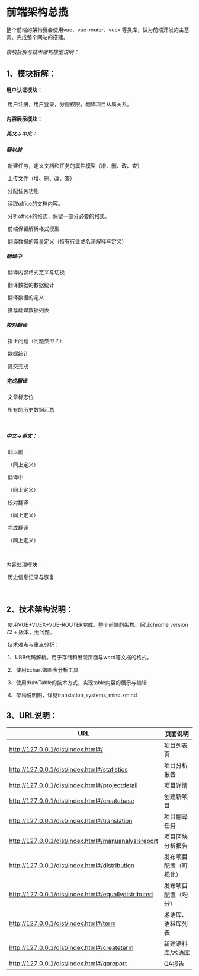 # 前端架构总揽

整个前端的架构我会使用vue、vue-router、vuex 等类库，做为前端开发的主基调。完成整个网站的搭建。

###### 模块拆解与技术架构模型说明：

## 1、模块拆解：

#### 用户认证模块：

​	用户注册，用户登录，分配权限，翻译项目从属关系。

#### 内容展示模块：

##### 	英文->中文：

##### 		翻以前

​				新建任务，定义文档和任务的属性模型（增、删、改、查）

​				上传文件（增、删、改、查）

​				分配任务功能

​				读取office的文档内容。

​				分析office的格式，保留一部分必要的格式。

​				前端保留解析格式模型

​				翻译数据的常量定义（特有行业或名词解释与定义）

##### 		翻译中

​				翻译内容格式定义与切换

​				翻译数据的数据统计

​				翻译数据的定义

​				推荐翻译数据列表

##### 		校对翻译

​				指正问题（问题类型？）

​				数据统计

​				提交完成

##### 		完成翻译

​				文章标志位

​				所有的历史数据汇总

​				

##### 	中文->英文：

​		翻以前

​			（同上定义）

​		翻译中

​			（同上定义）

​		校对翻译

​			（同上定义）

​		完成翻译

​			（同上定义）

​			

内容处理模块：

​	历史信息记录与恢复

​	

## 2、技术架构说明：

​	使用VUE+VUEX+VUE-ROUTER完成。整个前端的架构。保证chrome version 72 + 版本，无问题。

​        技术难点与重点分析：

​		1、UBB代码解析。用于存储和展现页面与word等文档的格式。

​		2、使用Echart做图表分析工具

​		3、使用drawTable的技术方式，实现table内容的展示与编辑

​        4、架构说明图，详见translation_systems_mind.xmind



## 3、URL说明：

| URL                                                  | 页面说明               |
| ---------------------------------------------------- | ---------------------- |
| http://127.0.0.1/dist/index.html#/                   | 项目列表页             |
| http://127.0.0.1/dist/index.html#/statistics         | 项目分析报告           |
| http://127.0.0.1/dist/index.html#/projectdetail      | 项目详情               |
| http://127.0.0.1/dist/index.html#/createbase         | 创建新项目             |
| http://127.0.0.1/dist/index.html#/translation        | 项目翻译任务           |
| http://127.0.0.1/dist/index.html#/manuanalysisreport | 项目区块分析报告       |
| http://127.0.0.1/dist/index.html#/distribution       | 发布项目配置（可视化） |
| http://127.0.0.1/dist/index.html#/equallydistributed | 发布项目配置（均分）   |
| http://127.0.0.1/dist/index.html#/term               | 术语库、语料库列表     |
| http://127.0.0.1/dist/index.html#/createterm         | 新建语料库/术语库      |
| http://127.0.0.1/dist/index.html#/qareport           | QA报告                 |